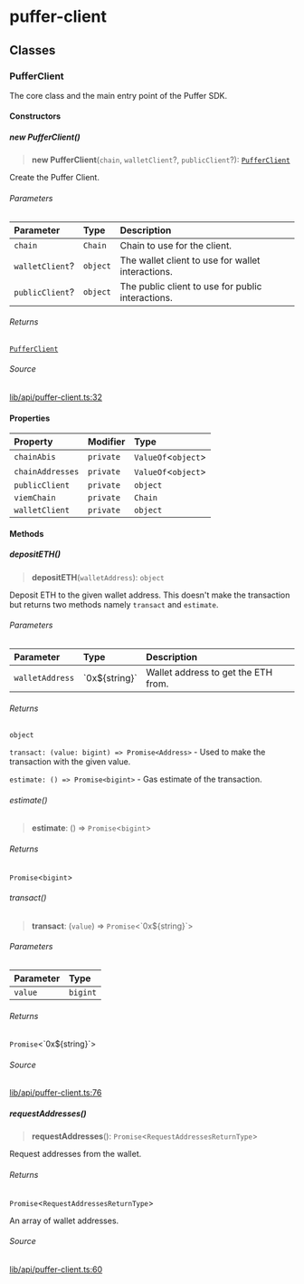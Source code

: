 # puffer-client

## Classes

### PufferClient

The core class and the main entry point of the Puffer SDK.

#### Constructors

##### new PufferClient()

> **new PufferClient**(`chain`, `walletClient`?, `publicClient`?): [`PufferClient`](puffer-client.md#pufferclient)

Create the Puffer Client.

###### Parameters

| Parameter | Type | Description |
| :------ | :------ | :------ |
| `chain` | `Chain` | Chain to use for the client. |
| `walletClient`? | `object` | The wallet client to use for wallet interactions. |
| `publicClient`? | `object` | The public client to use for public interactions. |

###### Returns

[`PufferClient`](puffer-client.md#pufferclient)

###### Source

[lib/api/puffer-client.ts:32](https://github.com/PufferFinance/puffer-smart-contract-lib/blob/04d3cf08e4a224e4d187c438d5041e962c4cdfb2/lib/api/puffer-client.ts#L32)

#### Properties

| Property | Modifier | Type |
| :------ | :------ | :------ |
| `chainAbis` | `private` | `ValueOf`\<`object`\> |
| `chainAddresses` | `private` | `ValueOf`\<`object`\> |
| `publicClient` | `private` | `object` |
| `viemChain` | `private` | `Chain` |
| `walletClient` | `private` | `object` |

#### Methods

##### depositETH()

> **depositETH**(`walletAddress`): `object`

Deposit ETH to the given wallet address. This doesn't make the
transaction but returns two methods namely `transact` and
`estimate`.

###### Parameters

| Parameter | Type | Description |
| :------ | :------ | :------ |
| `walletAddress` | \`0x$\{string\}\` | Wallet address to get the ETH from. |

###### Returns

`object`

`transact: (value: bigint) => Promise<Address>` - Used to
make the transaction with the given value.

`estimate: () => Promise<bigint>` - Gas estimate of the
transaction.

###### estimate()

> **estimate**: () => `Promise`\<`bigint`\>

###### Returns

`Promise`\<`bigint`\>

###### transact()

> **transact**: (`value`) => `Promise`\<\`0x$\{string\}\`\>

###### Parameters

| Parameter | Type |
| :------ | :------ |
| `value` | `bigint` |

###### Returns

`Promise`\<\`0x$\{string\}\`\>

###### Source

[lib/api/puffer-client.ts:76](https://github.com/PufferFinance/puffer-smart-contract-lib/blob/04d3cf08e4a224e4d187c438d5041e962c4cdfb2/lib/api/puffer-client.ts#L76)

##### requestAddresses()

> **requestAddresses**(): `Promise`\<`RequestAddressesReturnType`\>

Request addresses from the wallet.

###### Returns

`Promise`\<`RequestAddressesReturnType`\>

An array of wallet addresses.

###### Source

[lib/api/puffer-client.ts:60](https://github.com/PufferFinance/puffer-smart-contract-lib/blob/04d3cf08e4a224e4d187c438d5041e962c4cdfb2/lib/api/puffer-client.ts#L60)
